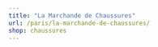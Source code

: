 ```yaml
---
title: "La Marchande de Chaussures"
url: /paris/la-marchande-de-chaussures/
shop: chaussures
---
```

